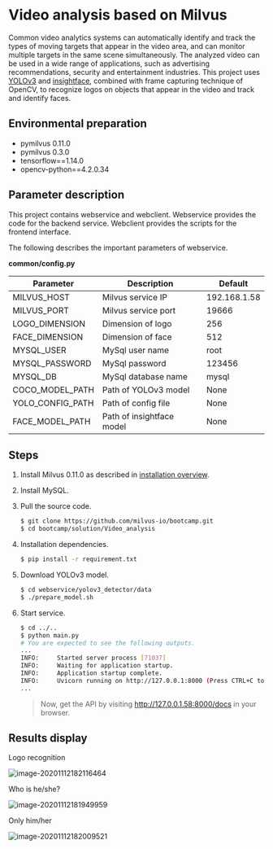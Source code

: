 # Video analysis based on Milvus

Common video analytics systems can automatically identify and track the types of moving targets that appear in the video area, and can monitor multiple targets in the same scene simultaneously. The analyzed video can be used in a wide range of applications, such as advertising recommendations, security and entertainment industries. This project uses [YOLOv3](https://pjreddie.com/darknet/yolo/) and [insightface](https://github.com/deepinsight/insightface), combined with frame capturing technique of OpenCV, to recognize logos on objects that appear in the video and track and identify faces.

## Environmental preparation

- pymilvus 0.11.0
- pymilvus 0.3.0
- tensorflow==1.14.0
- opencv-python==4.2.0.34

## Parameter description

This project contains webservice and webclient. Webservice provides the code for the backend service. Webclient provides the scripts for the frontend interface.

The following describes the important parameters of webservice.

**common/config.py**

| Parameter        | Description               | Default      |
| ---------------- | ------------------------- | ------------ |
| MILVUS_HOST      | Milvus service IP         | 192.168.1.58 |
| MILVUS_PORT      | Milvus service port       | 19666        |
| LOGO_DIMENSION   | Dimension of logo         | 256          |
| FACE_DIMENSION   | Dimension of face         | 512          |
| MYSQL_USER       | MySql user name           | root         |
| MYSQL_PASSWORD   | MySql password            | 123456       |
| MYSQL_DB         | MySql database name       | mysql        |
| COCO_MODEL_PATH  | Path of YOLOv3 model      | None         |
| YOLO_CONFIG_PATH | Path of config file       | None         |
| FACE_MODEL_PATH  | Path of insightface model | None         |

## Steps

1. Install Milvus 0.11.0 as described in [installation overview](https://milvus.io/docs/install_milvus.md).

2. Install MySQL.

3. Pull the source code.

   ```bash
   $ git clone https://github.com/milvus-io/bootcamp.git
   $ cd bootcamp/solution/Video_analysis
   ```

4. Installation dependencies.

   ```bash
   $ pip install -r requirement.txt
   ```

5. Download YOLOv3 model.

   ```bash
   $ cd webservice/yolov3_detector/data
   $ ./prepare_model.sh
   ```

6. Start service.

   ```bash
   $ cd ../..
   $ python main.py
   # You are expected to see the following outputs.
   ...
   INFO:     Started server process [71037]
   INFO:     Waiting for application startup.
   INFO:     Application startup complete.
   INFO:     Uvicorn running on http://127.0.0.1:8000 (Press CTRL+C to quit)
   ...
   ```

   > Now, get the API by visiting http://127.0.0.1.58:8000/docs in your browser.

## Results display

Logo recognition

![image-20201112182116464](C:\Users\85443\AppData\Roaming\Typora\typora-user-images\image-20201112182116464.png)

Who is he/she?

![image-20201112181949959](C:\Users\85443\AppData\Roaming\Typora\typora-user-images\image-20201112181949959.png)

Only him/her

![image-20201112182009521](C:\Users\85443\AppData\Roaming\Typora\typora-user-images\image-20201112182009521.png)
   
   
   
   
   
   

